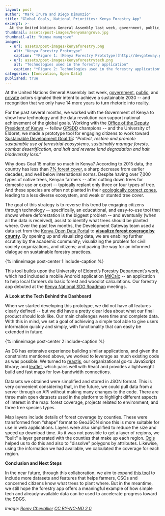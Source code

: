 ```yaml
---
layout: post
author: "Mark Irura and Diego Dimunzio"
title: "Global Goals, National Priorities: Kenya Forestry App" 
excerpt: >-
  At the United Nations General Assembly last week, government, public, and private actors signaled their intent to achieve a sustainable 2030 -- and recognition that we only have 14 more years to turn rhetoric into reality. For the past several months, we worked with the Government of Kenya to show how technology and the data revolution can support national achievement of the global goals.....
thumbnail: assets/post-images/kenyamangrove.jpg
thumbnail-alt: "Kenya mangrove"
images:
  - url: assets/post-images/kenyaforestry.png
    alt: "Kenya Forestry Prototype"
    caption: "*Figure 1: [Kenya Forestry Prototype](http://devgateway.github.io/kenya-forestry/#/?_k=9bm0v0)*"
  - url: assets/post-images/kenyaforestrytech.png
    alt: "Technologies used in the forestry application"
    caption: "*Figure 2: Technologies used in the forestry application*"
categories: [Innovation, Open Data]
published: true
---
```


At the United Nations General Assembly last week, [government](https://www.devex.com/news/new-platform-aims-to-bridge-gap-between-climate-data-and-climate-action-88802), [public](https://www.devex.com/news/new-un-women-gates-foundation-partnership-takes-on-gender-data-88795), and [private](http://www.philips.com/a-w/about/news/archive/standard/news/press/2016/20160921-gavi-and-philips-team-up-to-improve-immunization-data-quality-in-developing-countries.html) actors signaled their intent to achieve a sustainable 2030 -- and recognition that we only have 14 more years to turn rhetoric into reality.

For the past several months, we worked with the Government of Kenya to show how technology and the data revolution can support national achievement of the global goals. Working with the [Office of the Deputy President of Kenya](http://deputypresident.go.ke) -- fellow [GPSDD](http://www.data4sdgs.org) champions -- and the University of Eldoret, we made a prototype tool for engaging citizens to work toward [Sustainable Development Goal 15](http://www.globalgoals.org/global-goals/life-on-land/): *“Protect, restore and promote sustainable use of terrestrial ecosystems, sustainably manage forests, combat desertification, and halt and reverse land degradation and halt biodiversity loss.”* 

Why does Goal 15 matter so much in Kenya? According to 2015 data, the country has less than [7% forest cover](http://kefri.org/wp-content/uploads/PDF/Publications/Capability%20Map%20For%20Growing%20High%20Value%20Tree%20Species%20In%20The%20Coast%20Region%20of%20Kenya.pdf), a sharp decrease from earlier decades, and well below international norms. Despite having over 7,000 types of native trees, Kenyan farmers -- after cutting down trees for domestic use or export -- typically replant only three or four types of tree. And these species are often not planted in their [ecologically correct zones](http://www.infonet-biovision.org/EnvironmentalHealth/guide-tree-planting-Kenya), leading to a less diverse ecosystem, and weak or stunted tree cover.

The goal of this strategy is to reverse this trend by engaging citizens through technology -- specifically, an educational, and easy-to-use tool that shows where deforestation is the biggest problem -- and eventually (when all the data is received), assist to identify what trees should be planted where. Over the past few months, the Development Gateway team used a data set from the [Kenya Open Data Portal](https://www.opendata.go.ke/Natural-Resources/2015-Estimated-Forest-Cover-for-Counties-in-Kenya-/gnxa-6ww5) to [**visualize forest coverage by county**](http://devgateway.github.io/kenya-forestry/#/?_k=9bm0v0). By opening up and visualizing data, we are enabling further scrutiny by the academic community; visualizing the problem for civil society organizations, and citizens; and paving the way for an informed dialogue on sustainable forestry practices. 

{% inlineimage post-center 1 include-caption %}

This tool builds upon the University of Eldoret’s Forestry Department’s work, which had included a mobile Android application [MtiCalc](http://www.nation.co.ke/business/seedsofgold/Students-develop-tree-calculation-app-for-tree-farmers/2301238-3181840-wjyrxcz/index.html) -- an application to help local farmers do basic forest and woodlot calculations. Our forestry app debuted at the [Kenya National SDG Roadmap](http://akumedia.aku.edu/events/kenya-national-workshop-on-sdgs-roadmaps-and-data-ecosystems/) meetings.

**A Look at the Tech Behind the Dashboard** 

When we started developing this prototype, we did not have all features clearly defined -- but we did have a pretty clear idea about what our final product should look like. Our main challenges were time and complete data. With this in mind, we set a goal of achieving a simple tool able to give users information quickly and simply, with functionality that can easily be extended in future.

{% inlineimage post-center 2 include-caption %}

As DG has extensive experience building similar applications, and given the constraints mentioned above, we worked to leverage as much existing code as was possible. We turned to [reactjs](https://facebook.github.io/react/), our organizational go-to JavaScript library; and [leaflet](http://leafletjs.com), which pairs well with React and provides a lightweight build and fast maps for low-bandwidth connections.

Datasets we obtained were simplified and stored in JSON format. This is very convenient considering that, in the future, we could pull data from a server through an API without making many changes to the code. There are three main open datasets used in the platform to highlight different aspects of interest in the map: forest coverage, projects related to environment, and three tree species types. 

Map layers include details of forest coverage by counties. These were transformed from “shape” format to GeoJSON since this is more suitable for use in web applications. Layers were also simplified to reduce the size and speed up download time. As it was not possible to get a layer of regions, we "built" a layer generated with the counties that make up each region. [Qgis](http://www.qgis.org/en/site/) helped us to do this and also to "dissolve" polygons by attributes. Likewise, using the information we had available, we calculated the coverage for each region. 

**Conclusion and Next Steps**

In the near future, through this collaboration, we aim to expand [this tool](http://devgateway.github.io/kenya-forestry/#/?_k=9bm0v0) to include more datasets and features that helps farmers, CSOs and concerned citizens know what trees to plant where. But in the meantime, we still hope the forestry app offers a meaningful example of how simple tech and already-available data can be used to accelerate progress toward the SDGS.

*Image: [Romy Chevallier](https://www.flickr.com/photos/134781923@N06/22654391926/in/photolist-AvTFsf-a5QLw3-6tnrsU-dxZK53-a5NnAV-zShgjF-7zinBB-v7J1LW-5sazAp-3KztNE-7zDdwN-7zyS2c-CMtiiL-voLPxf-a5MVhr-a5QLiY-v7RSWx-95sPKy-a2hEti-oaVkae-CymYbw-CytyLk-ug6Q4h-bim1NX-9EaCit-9EdNns-9Eefp5-bnSBvz-4c9MxU-6TgygT-b9o3HR-bnSAiX-9EdFRs-zWJdCS-qtTFs8-bnSAra-bnSzi2-zZTp9h-bnSBbr-bnSBn2-oCgdVV-bnSB3k-bnSAwK-3nW62k-9Eb7wZ-9EbmLv-9EedU7-DfhHg-7sRqS-9Eebhh) [CC BY-NC-ND 2.0](https://creativecommons.org/licenses/by-nc-nd/2.0/)*
